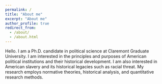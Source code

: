 ```yaml
---
permalink: /
title: "About me"
excerpt: "About me"
author_profile: true
redirect_from: 
  - /about/
  - /about.html
---
```


Hello. I am a Ph.D. candidate in political science at Claremont Graduate University. I am interested in the principles and purposes of American political institutions and their historical development. I am also interested in American slavery and its historical legacies such as racial threat. My research employs normative theories, historical analysis, and quantitative research methods.
